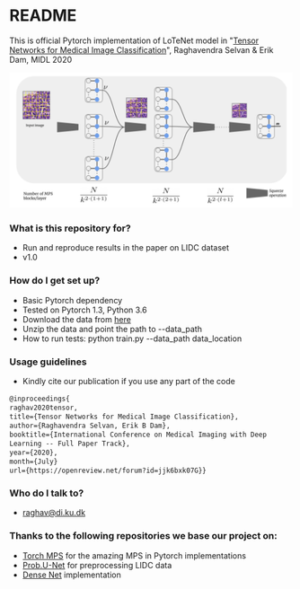 # README #

This is official Pytorch implementation of LoTeNet model in 
"[Tensor Networks for Medical Image Classification](https://openreview.net/forum?id=jjk6bxk07G)", Raghavendra Selvan & Erik Dam, MIDL 2020

![lotenet](utils/model.png)
### What is this repository for? ###

* Run and reproduce results in the paper on LIDC dataset
* v1.0


### How do I get set up? ###

* Basic Pytorch dependency
* Tested on Pytorch 1.3, Python 3.6 
* Download the data from [here](https://bitbucket.org/raghavian/lotenet_pytorch/src/master/data/lidc.zip)
* Unzip the data and point the path to --data_path
* How to run tests: python train.py --data_path data_location

### Usage guidelines ###

* Kindly cite our publication if you use any part of the code

```
@inproceedings{
raghav2020tensor,
title={Tensor Networks for Medical Image Classification},
author={Raghavendra Selvan, Erik B Dam},
booktitle={International Conference on Medical Imaging with Deep Learning -- Full Paper Track},
year={2020},
month={July}
url={https://openreview.net/forum?id=jjk6bxk07G}}
```

### Who do I talk to? ###

* raghav@di.ku.dk

### Thanks to the following repositories we base our project on:
* [Torch MPS](https://github.com/jemisjoky/TorchMPS/) for the amazing MPS in Pytorch implementations
* [Prob.U-Net](https://github.com/stefanknegt/Probabilistic-Unet-Pytorch) for preprocessing LIDC data
* [Dense Net](https://github.com/bamos/densenet.pytorch/) implementation
